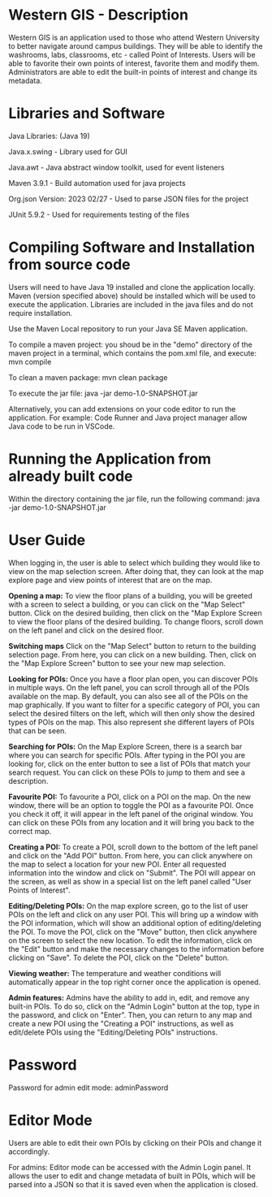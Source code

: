 # Western GIS - Description

Western GIS is an application used to those who attend Western University to better navigate around campus buildings. They will be able to identify the washrooms, labs, classrooms, etc - called Point of Interests. Users will be able to favorite their own points of interest, favorite them and modify them. Administrators are able to edit the built-in points of interest and change its metadata.

# Libraries and Software

Java Libraries: (Java 19)

Java.x.swing - Library used for GUI

Java.awt - Java abstract window toolkit, used for event listeners

Maven 3.9.1 - Build automation used for java projects

Org.json Version: 2023 02/27 - Used to parse JSON files for the project

JUnit 5.9.2 - Used for requirements testing of the files

# Compiling Software and Installation from source code

Users will need to have Java 19 installed and clone the application locally. Maven (version specified above) should be installed which will be used to execute the application. Libraries are included in the java files and do not require installation.

Use the Maven Local repository to run your Java SE Maven application.

To compile a maven project: you shoud be in the "demo" directory of the maven project in a terminal, which contains the pom.xml file, and execute:
mvn compile

To clean a maven package:
mvn clean package

To execute the jar file:
java -jar demo-1.0-SNAPSHOT.jar

Alternatively, you can add extensions on your code editor to run the application. For example: Code Runner and Java project manager allow Java code to be run in VSCode.

# Running the Application from already built code

Within the directory containing the jar file, run the following command: java -jar demo-1.0-SNAPSHOT.jar

# User Guide

When logging in, the user is able to select which building they would like to view on the map selection screen. After doing that, they can look at the map explore page and view points of interest that are on the map.

**Opening a map:** To view the floor plans of a building, you will be greeted with a screen to select a building, or you can click on the "Map Select" button. Click on the desired building, then click on the "Map Explore Screen to view the floor plans of the desired building. To change floors, scroll down on the left panel and click on the desired floor.

**Switching maps** Click on the "Map Select" button to return to the building selection page. From here, you can click on a new building. Then, click on the "Map Explore Screen" button to see your new map selection.

**Looking for POIs:** Once you have a floor plan open, you can discover POIs in multiple ways. On the left panel, you can scroll through all of the POIs available on the map. By default, you can also see all of the POIs on the map graphically. If you want to filter for a specific category of POI, you can select the desired filters on the left, which will then only show the desired types of POIs on the map. This also represent she different layers of POIs that can be seen.

**Searching for POIs:** On the Map Explore Screen, there is a search bar where you can search for specific POIs. After typing in the POI you are looking for, click on the enter button to see a list of POIs that match your search request. You can click on these POIs to jump to them and see a description.

**Favourite POI:** To favourite a POI, click on a POI on the map. On the new window, there will be an option to toggle the POI as a favourite POI. Once you check it off, it will appear in the left panel of the original window. You can click on these POIs from any location and it will bring you back to the correct map.

**Creating a POI:** To create a POI, scroll down to the bottom of the left panel and click on the "Add POI" button. From here, you can click anywhere on the map to select a location for your new POI. Enter all requested information into the window and click on "Submit". The POI will appear on the screen, as well as show in a special list on the left panel called "User Points of Interest".

**Editing/Deleting POIs:** On the map explore screen, go to the list of user POIs on the left and click on any user POI. This will bring up a window with the POI information, which will show an additional option of editing/deleting the POI. To move the POI, click on the "Move" button, then click anywhere on the screen to select the new location. To edit the information, click on the "Edit" button and make the necessary changes to the information before clicking on "Save". To delete the POI, click on the "Delete" button.

**Viewing weather:** The temperature and weather conditions will automatically appear in the top right corner once the application is opened.

**Admin features:** Admins have the ability to add in, edit, and remove any built-in POIs. To do so, click on the "Admin Login" button at the top, type in the password, and click on "Enter". Then, you can return to any map and create a new POI using the "Creating a POI" instructions, as well as edit/delete POIs using the "Editing/Deleting POIs" instructions.

# Password

Password for admin edit mode: adminPassword

# Editor Mode

Users are able to edit their own POIs by clicking on their POIs and change it accordingly.

For admins: Editor mode can be accessed with the Admin Login panel. It allows the user to edit and change metadata of built in POIs, which will be parsed into a JSON so that it is saved even when the application is closed.
